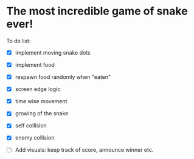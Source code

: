 # The most incredible game of snake ever!

To do list:

- [x] implement moving snake dots
- [x] implement food
- [x] respawn food randomly when "eaten"
- [x] screen edge logic
- [x] time wise movement
- [x] growing of the snake
- [x] self collision
- [x] enemy collision
- [ ] Add visuals: keep track of score, announce winner etc.

